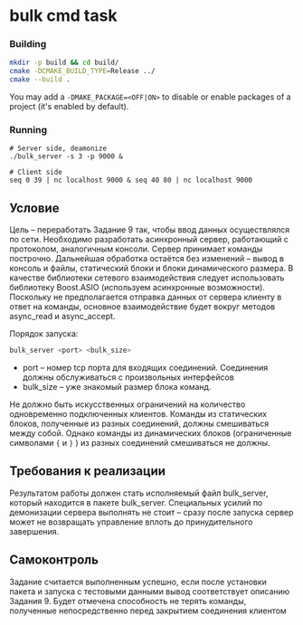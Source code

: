 # bulk cmd task

### Building

```bash
mkdir -p build && cd build/
cmake -DCMAKE_BUILD_TYPE=Release ../
cmake --build .
```

You may add a `-DMAKE_PACKAGE=<OFF|ON>` to disable or enable packages of a project (it's enabled by default).

### Running

```
# Server side, deamonize
./bulk_server -s 3 -p 9000 &

# Client side
seq 0 39 | nc localhost 9000 & seq 40 80 | nc localhost 9000
```

## Условие

Цель – переработать Задание 9 так, чтобы ввод данных осуществлялся по сети. Необходимо разработать асинхронный сервер, работающий с протоколом, аналогичным консоли. Сервер принимает команды построчно. Дальнейшая обработка остаётся без изменений – вывод в консоль и файлы, статический блоки и блоки динамического размера. В качестве библиотеки сетевого взаимодействия следует использовать библиотеку Boost.ASIO (используем асинхронные возможности). Поскольку не предполагается отправка данных от сервера клиенту в ответ на команды, основное взаимодействие будет вокруг методов async_read и async_accept.

Порядок запуска:

```bash
bulk_server <port> <bulk_size>
```

* port – номер tcp порта для входящих соединений. Соединения должны обслуживаться с
  произвольных интерфейсов
* bulk_size – уже знакомый размер блока команд.

Не должно быть искусственных ограничений на количество одновременно подключенных клиентов. Команды из статических блоков, полученные из разных соединений, должны смешиваться между собой. Однако команды из динамических блоков (ограниченные символами `{` и `}` ) из разных соединений смешиваться не должны.

## Требования к реализации

Результатом работы должен стать исполняемый файл bulk_server, который находится в пакете bulk_server. Специальных усилий по демонизации сервера выполнять не стоит – сразу после запуска сервер может не возвращать управление вплоть до принудительного завершения.

## Самоконтроль

Задание считается выполненным успешно, если после установки пакета и запуска с тестовыми данными вывод соответствует описанию Задания 9. Будет отмечена способность не терять команды, полученные непосредственно перед закрытием соединения клиентом
